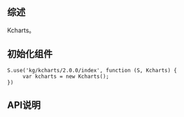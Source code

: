 ## 综述

Kcharts。

## 初始化组件
		
    S.use('kg/kcharts/2.0.0/index', function (S, Kcharts) {
         var kcharts = new Kcharts();
    })

## API说明
